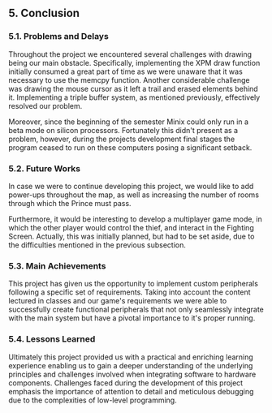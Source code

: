 ## 5. Conclusion

### 5.1. Problems and Delays

Throughout the project we encountered several challenges with drawing being our main obstacle. Specifically, implementing the XPM draw function initially consumed a great part of time as we were unaware that it was necessary to use the memcpy function. Another considerable challenge was drawing the mouse cursor as it left a trail and erased elements behind it. Implementing a triple buffer system, as mentioned previously, effectively resolved our problem. 

Moreover, since the beginning of the semester Minix could only run in a beta mode on silicon processors. Fortunately this didn't present as a problem, however, during the projects development final stages the program ceased to run on these computers posing a significant setback.

### 5.2. Future Works

In case we were to continue developing this project, we would like to add power-ups throughout the map, as well as increasing the number of rooms through which the Prince must pass.

Furthermore, it would be interesting to develop a multiplayer game mode, in which the other player would control the thief, and interact in the Fighting Screen. Actually, this was initially planned, but had to be set aside, due to the difficulties mentioned in the previous subsection.

### 5.3. Main Achievements

This project has given us the opportunity to implement custom peripherals following a specific set of requirements. Taking into account the content lectured in classes and our game's requirements we were able to successfully create functional peripherals that not only seamlessly integrate with the main system but have a pivotal importance to it's proper running. 

### 5.4. Lessons Learned

Ultimately this project provided us with a practical and enriching learning experience enabling us to gain a deeper understanding of the underlying principles and challenges involved when integrating software to hardware components. Challenges faced during the development of this project emphasis the importance of attention to detail and meticulous debugging due to the complexities of low-level programming.